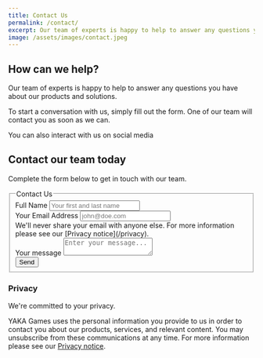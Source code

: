 ```yaml
---
title: Contact Us
permalink: /contact/
excerpt: Our team of experts is happy to help to answer any questions you have about our products and solutions.
image: /assets/images/contact.jpeg
---
```

## How can we help?
Our team of experts is happy to help to answer any questions you have about our products and solutions.

To start a conversation with us, simply fill out the form. One of our team will contact you as soon as we can.

You can also interact with us on social media

## Contact our team today
Complete the form below to get in touch with our team.

<form>
    <fieldset>
        <legend>Contact Us</legend>
        <div class="mb-3">
            <label for="fullname" class="form-label">Full Name</label>
            <input type="text" name="fullname" id="fullname" placeholder="Your first and last name" class="form-control" />
        </div>
        <div class="mb-3">
            <label for="email" class="form-label">Your Email Address</label>
            <input type="email" name="email" id="email" placeholder="john@doe.com" class="form-control" aria-describedby="emailHelp" />
            <div id="emailHelp" class="form-text">We'll never share your email with anyone else. For more information please see our [Privacy notice](/privacy).</div>
        </div>
        <div class="mb-3">
            <label for="message" class="form-label">Your message</label>
            <textarea name="message" id="message" placeholder="Enter your message..." class="form-control"></textarea>
        </div>
        <button type="submit" class="btn btn-primary">Send</button>
    </fieldset>
</form>

### Privacy
We're committed to your privacy.

YAKA Games uses the personal information you provide to us in order to contact you about our products, services, and relevant content. 
You may unsubscribe from these communications at any time. For more information please see our [Privacy notice](/privacy).
